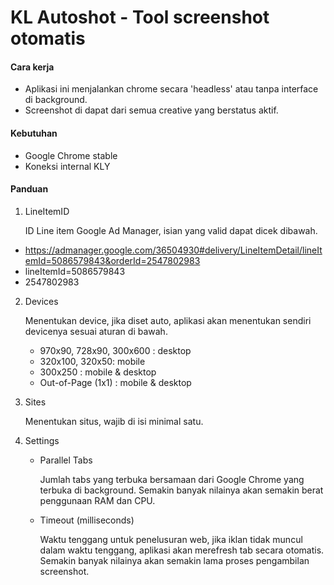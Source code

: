 # KL Autoshot - Tool screenshot otomatis

#### Cara kerja
- Aplikasi ini menjalankan chrome secara 'headless' atau tanpa interface di background.
- Screenshot di dapat dari semua creative yang berstatus aktif.

#### Kebutuhan
- Google Chrome stable
- Koneksi internal KLY

#### Panduan
1. LineItemID

    ID Line item Google Ad Manager, isian yang valid dapat dicek dibawah.

  - https://admanager.google.com/36504930#delivery/LineItemDetail/lineItemId=5086579843&orderId=2547802983
  - lineItemId=5086579843
  - 2547802983

2. Devices

    Menentukan device, jika diset auto, aplikasi akan menentukan sendiri devicenya sesuai aturan di bawah.
    - 970x90, 728x90, 300x600 : desktop
    - 320x100, 320x50: mobile
    - 300x250 : mobile & desktop
    - Out-of-Page (1x1) : mobile & desktop

3. Sites

    Menentukan situs, wajib di isi minimal satu.

4. Settings

    - Parallel Tabs

        Jumlah tabs yang terbuka bersamaan dari Google Chrome yang terbuka di background. Semakin banyak nilainya akan semakin berat penggunaan RAM dan CPU.
    - Timeout (milliseconds)

        Waktu tenggang untuk penelusuran web, jika iklan tidak muncul dalam waktu tenggang, aplikasi akan merefresh tab secara otomatis. Semakin banyak nilainya akan semakin lama proses pengambilan screenshot.